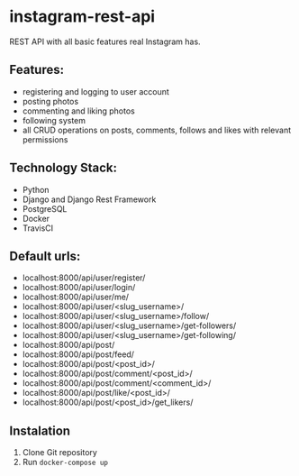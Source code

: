 # instagram-rest-api

REST API with all basic features real Instagram has.

## Features:

-   registering and logging to user account
-   posting photos
-   commenting and liking photos
-   following system
-   all CRUD operations on posts, comments, follows and likes with relevant permissions

## Technology Stack:

-   Python
-   Django and Django Rest Framework
-   PostgreSQL
-   Docker
-   TravisCI

## Default urls:

- localhost:8000/api/user/register/
- localhost:8000/api/user/login/
- localhost:8000/api/user/me/
- localhost:8000/api/user/<slug_username>/
- localhost:8000/api/user/<slug_username>/follow/
- localhost:8000/api/user/<slug_username>/get-followers/
- localhost:8000/api/user/<slug_username>/get-following/
- localhost:8000/api/post/
- localhost:8000/api/post/feed/
- localhost:8000/api/post/<post_id>/
- localhost:8000/api/post/comment/<post_id>/
- localhost:8000/api/post/comment/<comment_id>/
- localhost:8000/api/post/like/<post_id>/
- localhost:8000/api/post/<post_id>/get_likers/
  
## Instalation
1. Clone Git repository
2. Run `docker-compose up`
